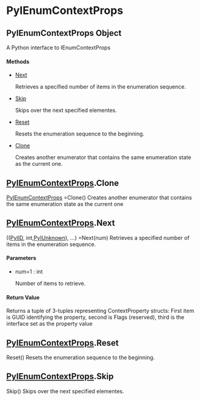# PyIEnumContextProps

## PyIEnumContextProps Object



A Python interface to IEnumContextProps

#### Methods


  - [Next](PyIEnumContextProps.md#pyienumcontextpropsnext)

    Retrieves a specified number of items in the enumeration sequence\.&nbsp;

  - [Skip](PyIEnumContextProps.md#pyienumcontextpropsskip)

    Skips over the next specified elementes\.&nbsp;

  - [Reset](PyIEnumContextProps.md#pyienumcontextpropsreset)

    Resets the enumeration sequence to the beginning\.&nbsp;

  - [Clone](PyIEnumContextProps.md#pyienumcontextpropsclone)

    Creates another enumerator that contains the same enumeration state as the current one\.&nbsp;

## [PyIEnumContextProps](#pyienumcontextprops)\.Clone

[PyIEnumContextProps](#pyienumcontextprops) =Clone\(\)
Creates another enumerator that contains the same enumeration state as the current one

## [PyIEnumContextProps](#pyienumcontextprops)\.Next



\(\([PyIID](#pyiid), int,[PyIUnknown](#pyiunknown)\), \.\.\.\) =Next\(num\)
Retrieves a specified number of items in the enumeration sequence\.

#### Parameters


  - num=1 : int

    Number of items to retrieve\.

#### Return Value
Returns a tuple of 3-tuples representing ContextProperty structs:
 First item is GUID identifying the property, second is Flags \(reserved\), third is the interface set as the property value

## [PyIEnumContextProps](#pyienumcontextprops)\.Reset

Reset\(\)
Resets the enumeration sequence to the beginning\.

## [PyIEnumContextProps](#pyienumcontextprops)\.Skip

Skip\(\)
Skips over the next specified elementes\.